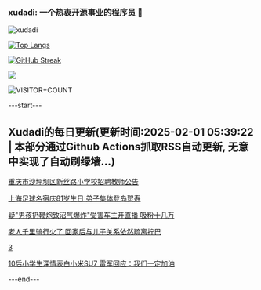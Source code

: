 ### xudadi: 一个热衷开源事业的程序员 👋

![xudadi](https://github-readme-stats-git-masterorgs-github-readme-stats-team.vercel.app/api?username=xudadi)

[![Top Langs](https://github-readme-stats.vercel.app/api/top-langs/?username=xudadi)](https://github.com/anuraghazra/github-readme-stats)

[![GitHub Streak](https://streak-stats.demolab.com?user=xudadi&locale=zh_Hans)](https://git.io/streak-stats)

![](https://raw.githubusercontent.com/xudadi/xudadi/main/assets/github-contribution-grid-snake.svg)

![VISITOR+COUNT](https://komarev.com/ghpvc/?username=xudadi&label=VISITOR+COUNT)


---start---

## Xudadi的每日更新(更新时间:2025-02-01 05:39:22 | 本部分通过Github Actions抓取RSS自动更新, 无意中实现了自动刷绿墙...)

[重庆市沙坪坝区新丝路小学校招聘教师公告](https://www.gongkaoleida.com/article/2277560)

[上海足球名宿庆81岁生日 弟子集体登岛贺寿](https://m.163.com/news/article/JN8V37GB055040N3.html)

[疑"男孩扔鞭炮致沼气爆炸"受害车主开直播 吸粉十几万](https://m.163.com/news/article/JN8TBU0S0001899O.html)

[老人千里骑行火了 回家后与儿子关系依然疏离拧巴](https://m.163.com/news/article/JN8H0QTT0514D9AO.html)

[3](https://m.163.com/touch/news/sub/domestic)

[10后小学生深情表白小米SU7 雷军回应：我们一定加油](https://m.163.com/news/article/JN8IPA6H0530JPVV.html)

---end---
